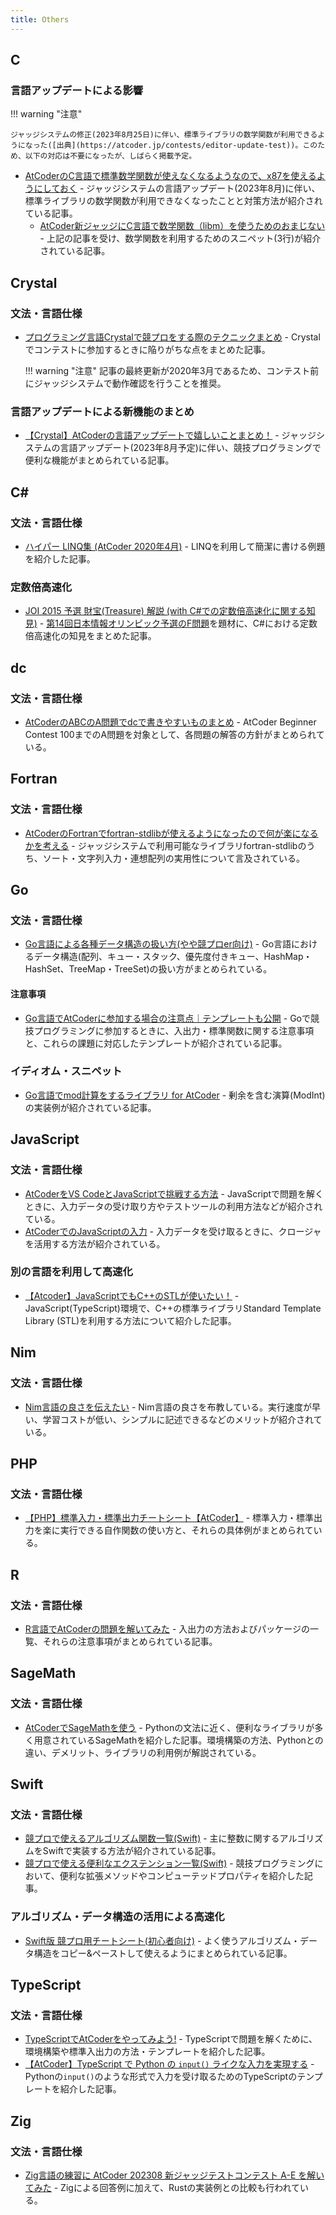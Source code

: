 ```yaml
---
title: Others
---
```


## C

### 言語アップデートによる影響

!!! warning "注意"

    ジャッジシステムの修正(2023年8月25日)に伴い、標準ライブラリの数学関数が利用できるようになった([出典](https://atcoder.jp/contests/editor-update-test))。このため、以下の対応は不要になったが、しばらく掲載予定。

- [AtCoderのC言語で標準数学関数が使えなくなるようなので、x87を使えるようにしておく](https://qiita.com/mikecat_mixc/items/f458fe46542087c06a97) - ジャッジシステムの言語アップデート(2023年8月)に伴い、標準ライブラリの数学関数が利用できなくなったことと対策方法が紹介されている記事。
    - [AtCoder新ジャッジにC言語で数学関数（libm）を使うためのおまじない](https://hotman78.hatenablog.com/entry/2023/08/15/201456) - 上記の記事を受け、数学関数を利用するためのスニペット(3行)が紹介されている記事。

## Crystal

### 文法・言語仕様

- [プログラミング言語Crystalで競プロをする際のテクニックまとめ](https://qiita.com/hakatashi/items/0892366ea47f1e88083d) - Crystalでコンテストに参加するときに陥りがちな点をまとめた記事。

    !!! warning "注意"
        記事の最終更新が2020年3月であるため、コンテスト前にジャッジシステムで動作確認を行うことを推奨。

### 言語アップデートによる新機能のまとめ

- [【Crystal】AtCoderの言語アップデートで嬉しいことまとめ！](https://qiita.com/ngng628/items/37ebd481a0f9d9ef6ad8) - ジャッジシステムの言語アップデート(2023年8月予定)に伴い、競技プログラミングで便利な機能がまとめられている記事。

## C&#35;

### 文法・言語仕様

- [ハイパー LINQ集 (AtCoder 2020年4月)](https://avant-garde-code.hatenablog.com/entry/hyper-linq-atcoder-202004) - LINQを利用して簡潔に書ける例題を紹介した記事。

### 定数倍高速化

- [JOI 2015 予選 財宝(Treasure) 解説 (with C#での定数倍高速化に関する知見)](https://fairy-lettuce.hatenadiary.com/entry/2020/11/11/174913) - [第14回日本情報オリンピック予選のF問題](https://atcoder.jp/contests/joi2015yo/tasks/joi2015yo_f)を題材に、C#における定数倍高速化の知見をまとめた記事。

## dc

### 文法・言語仕様

- [AtCoderのABCのA問題でdcで書きやすいものまとめ](https://qiita.com/shogo314/items/fff4be1573d2f86dba2a) - AtCoder Beginner Contest 100までのA問題を対象として、各問題の解答の方針がまとめられている。

## Fortran

### 文法・言語仕様

- [AtCoderのFortranでfortran-stdlibが使えるようになったので何が楽になるかを考える](https://qiita.com/osada-yum/items/3674eb515fc25c891ecf) - ジャッジシステムで利用可能なライブラリfortran-stdlibのうち、ソート・文字列入力・連想配列の実用性について言及されている。

## Go

### 文法・言語仕様

- [Go言語による各種データ構造の扱い方(やや競プロer向け)](https://zenn.dev/smartshopping/articles/5feb3666ba40b2) - Go言語におけるデータ構造(配列、キュー・スタック、優先度付きキュー、HashMap・HashSet、TreeMap・TreeSet)の扱い方がまとめられている。

#### 注意事項

- [Go言語でAtCoderに参加する場合の注意点｜テンプレートも公開](https://tech.aru-zakki.com/atcoder-golang/) - Goで競技プログラミングに参加するときに、入出力・標準関数に関する注意事項と、これらの課題に対応したテンプレートが紹介されている記事。

### イディオム・スニペット

- [Go言語でmod計算をするライブラリ for AtCoder](https://tech.aru-zakki.com/modulo-calcuration-lib-for-golang/) - 剰余を含む演算(ModInt)の実装例が紹介されている記事。

## JavaScript

### 文法・言語仕様

- [AtCoderをVS CodeとJavaScriptで挑戦する方法](https://iwb.jp/howto-challenge-atcoder-with-vscode-and-javascript/) - JavaScriptで問題を解くときに、入力データの受け取り方やテストツールの利用方法などが紹介されている。
- [AtCoderでのJavaScriptの入力](https://qiita.com/mizu7e/items/89db39527c7b920bbea1) - 入力データを受け取るときに、クロージャを活用する方法が紹介されている。

### 別の言語を利用して高速化

- [【Atcoder】JavaScriptでもC++のSTLが使いたい！](https://qiita.com/sdk40010/items/a93eebcb5e55c154e577) - JavaScript(TypeScript)環境で、C++の標準ライブラリStandard Template Library (STL)を利用する方法について紹介した記事。

## Nim

### 文法・言語仕様

- [Nim言語の良さを伝えたい](https://utac.hateblo.jp/entry/2025/04/25/230241) - Nim言語の良さを布教している。実行速度が早い、学習コストが低い、シンプルに記述できるなどのメリットが紹介されている。

## PHP

### 文法・言語仕様

- [【PHP】標準入力・標準出力チートシート【AtCoder】](https://qiita.com/noko206/items/421ae69d91f3c442d9cf) - 標準入力・標準出力を楽に実行できる自作関数の使い方と、それらの具体例がまとめられている。

## R

### 文法・言語仕様

- [R言語でAtCoderの問題を解いてみた](https://qiita.com/bo9chan/items/4b2fecefa8c076235c5a) - 入出力の方法およびパッケージの一覧、それらの注意事項がまとめられている記事。

## SageMath

### 文法・言語仕様

- [AtCoderでSageMathを使う](https://qiita.com/kusano_k/items/b082423861705c41cac8) - Pythonの文法に近く、便利なライブラリが多く用意されているSageMathを紹介した記事。環境構築の方法、Pythonとの違い、デメリット、ライブラリの利用例が解説されている。

## Swift

### 文法・言語仕様

- [競プロで使えるアルゴリズム関数一覧(Swift)](https://qiita.com/uhooi/items/d4998e90f3f2fed01e68) - 主に整数に関するアルゴリズムをSwiftで実装する方法が紹介されている記事。
- [競プロで使える便利なエクステンション一覧(Swift)](https://qiita.com/uhooi/items/ff1113c337d7a756d580) - 競技プログラミングにおいて、便利な拡張メソッドやコンピューテッドプロパティを紹介した記事。

### アルゴリズム・データ構造の活用による高速化

- [Swift版 競プロ用チートシート(初心者向け)](https://qiita.com/TARDIGRADE/items/71b0a774d7f22418fdf5) - よく使うアルゴリズム・データ構造をコピー&ペーストして使えるようにまとめられている記事。

## TypeScript

### 文法・言語仕様

- [TypeScriptでAtCoderをやってみよう!](https://qiita.com/cosocaf/items/255003ecec1d3badfc7b) - TypeScriptで問題を解くために、環境構築や標準入出力の方法・テンプレートを紹介した記事。
- [【AtCoder】TypeScript で Python の `input()` ライクな入力を実現する](https://qiita.com/seijinrosen/items/5a3c54d574d9622cd2ce) - Pythonの`input()`のような形式で入力を受け取るためのTypeScriptのテンプレートを紹介した記事。

## Zig

### 文法・言語仕様

- [Zig言語の練習に AtCoder 202308 新ジャッジテストコンテスト A-E を解いてみた](https://qiita.com/hossie/items/080f8d49ec445022284b) - Zigによる回答例に加えて、Rustの実装例との比較も行われている。
